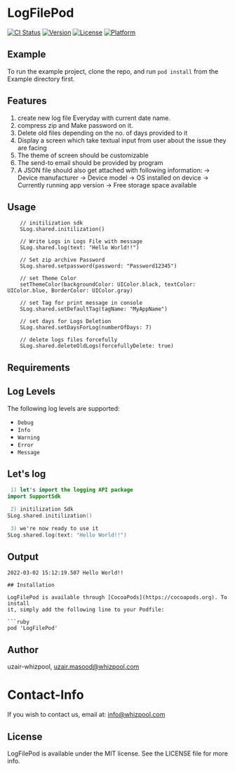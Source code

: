 # LogFilePod

[![CI Status](https://img.shields.io/travis/uzair-whizpool/LogFilePod.svg?style=flat)](https://travis-ci.org/uzair-whizpool/LogFilePod)
[![Version](https://img.shields.io/cocoapods/v/LogFilePod.svg?style=flat)](https://cocoapods.org/pods/LogFilePod)
[![License](https://img.shields.io/cocoapods/l/LogFilePod.svg?style=flat)](https://cocoapods.org/pods/LogFilePod)
[![Platform](https://img.shields.io/cocoapods/p/LogFilePod.svg?style=flat)](https://cocoapods.org/pods/LogFilePod)

## Example

To run the example project, clone the repo, and run `pod install` from the Example directory first.

## Features

 1) create new log file Everyday with current date name.
 2) compress zip and Make password on it.
 3) Delete old files depending on the no. of days provided to it
 4) Display a screen which take textual input from user about the issue they are facing
 5) The theme of screen should be customizable
 6) The send-to email should be provided by program
 7) A JSON file should also get attached with following information:
        -> Device manufacturer
        -> Device model
        -> OS installed on device
        -> Currently running app version
        -> Free storage space available

## Usage

        // initilization sdk
        SLog.shared.initilization()
        
        // Write Logs in Logs File with message
        SLog.shared.log(text: "Hello World!!")
        
        // Set zip archive Password
        SLog.shared.setpassword(password: "Password12345")
        
        // set Theme Color
        setThemeColor(backgroundColor: UIColor.black, textColor: UIColor.blue, BorderColor: UIColor.gray)
        
        // set Tag for print message in console
        SLog.shared.setDefaultTag(tagName: "MyAppName") 
        
        // set days for Logs Deletion
        SLog.shared.setDaysForLog(numberOfDays: 7)
        
        // delete logs files forcefully
        SLog.shared.deleteOldLogs(forcefullyDelete: true)

## Requirements

## Log Levels

The following log levels are supported:

 - `Debug`
 - `Info`
 - `Warning`
 - `Error`
 - `Message`

## Let's log

```swift
 1) let's import the logging API package
import SupportSdk

 2) initilization Sdk
SLog.shared.initilization()

 3) we're now ready to use it
SLog.shared.log(text: "Hello World!!")
```

## Output

```
2022-03-02 15:12:19.507 Hello World!!

## Installation

LogFilePod is available through [CocoaPods](https://cocoapods.org). To install
it, simply add the following line to your Podfile:

```ruby
pod 'LogFilePod'
```

## Author

uzair-whizpool, uzair.masood@whizpool.com

# Contact-Info

If you wish to contact us, email at: info@whizpool.com

## License

LogFilePod is available under the MIT license. See the LICENSE file for more info.
